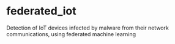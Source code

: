 # federated_iot
Detection of IoT devices infected by malware from their network communications, using federated machine learning



